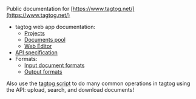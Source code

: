 Public documentation for [https://www.tagtog.net/](https://www.tagtog.net/)

* tagtog web app documentation:
  * [Projects](projects.md)
  * [Documents pool](documentpool.md)
  * [Web Editor](webeditor.md)
* [API specification](https://github.com/tagtog/tagtog-doc/wiki/API-documents-v0.1)
* Formats:
  * [Input document formats](inputformats.md)
  * [Output formats](outputformats.md)

Also use the [tagtog script](https://github.com/tagtog/tagtog-doc/blob/master/tagtog) to do many common operations in tagtog using the API: upload, search, and download documents!
